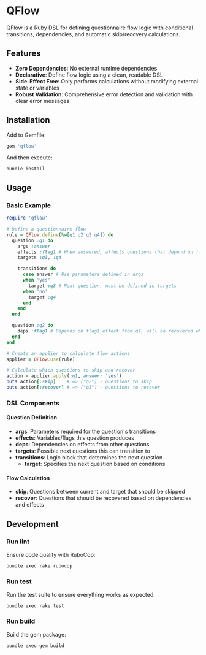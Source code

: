 # QFlow

QFlow is a Ruby DSL for defining questionnaire flow logic with conditional transitions, dependencies, and automatic skip/recovery calculations.

## Features

- **Zero Dependencies**: No external runtime dependencies
- **Declarative**: Define flow logic using a clean, readable DSL
- **Side-Effect Free**: Only performs calculations without modifying external state or variables
- **Robust Validation**: Comprehensive error detection and validation with clear error messages

## Installation

Add to Gemfile:

```ruby
gem 'qflow'
```

And then execute:

```shell
bundle install
```

## Usage

### Basic Example

```ruby
require 'qflow'

# Define a questionnaire flow
rule = QFlow.define(%w[q1 q2 q3 q4]) do
  question :q1 do
    args :answer
    effects :flag1 # When answered, affects questions that depend on flag1
    targets :q3, :q4

    transitions do
      case answer # Use parameters defined in args
      when 'yes'
        target :q3 # Next question, must be defined in targets
      when 'no'
        target :q4
      end
    end
  end

  question :q2 do
    deps :flag1 # Depends on flag1 effect from q1, will be recovered when q1 is answered
  end
end

# Create an applier to calculate flow actions
applier = QFlow.use(rule)

# Calculate which questions to skip and recover
action = applier.apply(:q1, answer: 'yes')
puts action[:skip]    # => ["q2"] - questions to skip
puts action[:recover] # => ["q3"] - questions to recover
```

### DSL Components

#### Question Definition
- **args**: Parameters required for the question's transitions
- **effects**: Variables/flags this question produces
- **deps**: Dependencies on effects from other questions  
- **targets**: Possible next questions this can transition to
- **transitions**: Logic block that determines the next question
  - **target**: Specifies the next question based on conditions

#### Flow Calculation
- **skip**: Questions between current and target that should be skipped
- **recover**: Questions that should be recovered based on dependencies and effects

## Development

### Run lint

Ensure code quality with RuboCop:

```shell
bundle exec rake rubocop
```

### Run test

Run the test suite to ensure everything works as expected:

```shell
bundle exec rake test
```

### Run build

Build the gem package:

```shell
bundle exec gem build
```
